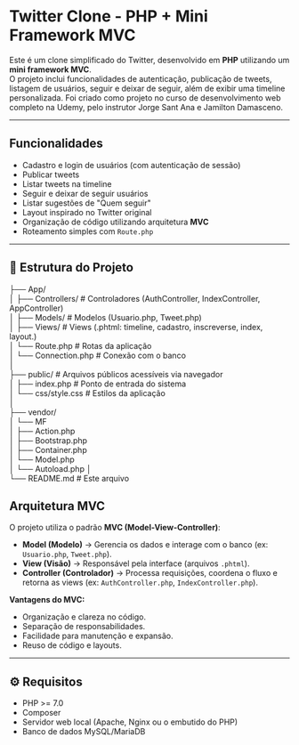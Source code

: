 # Twitter Clone - PHP + Mini Framework MVC

Este é um clone simplificado do Twitter, desenvolvido em **PHP** utilizando um **mini framework MVC**.  
O projeto inclui funcionalidades de autenticação, publicação de tweets, listagem de usuários, seguir e deixar de seguir, além de exibir uma timeline personalizada.
Foi criado como projeto no curso de desenvolvimento web completo na Udemy, pelo instrutor Jorge Sant Ana e Jamilton Damasceno.

---

## Funcionalidades

- Cadastro e login de usuários (com autenticação de sessão)
- Publicar tweets
- Listar tweets na timeline
- Seguir e deixar de seguir usuários
- Listar sugestões de "Quem seguir"
- Layout inspirado no Twitter original
- Organização de código utilizando arquitetura **MVC**
- Roteamento simples com `Route.php`

---

## 📁 Estrutura do Projeto
├── App/  
│ ├── Controllers/ # Controladores (AuthController, IndexController, AppController)  
│ ├── Models/ # Modelos (Usuario.php, Tweet.php)  
│ ├── Views/ # Views (.phtml: timeline, cadastro, inscreverse, index, layout.)  
│ └── Route.php # Rotas da aplicação  
│ └── Connection.php # Conexão com o banco  
│  
├── public/ # Arquivos públicos acessíveis via navegador  
│ ├── index.php # Ponto de entrada do sistema  
│ └── css/style.css # Estilos da aplicação  
│  
├── vendor/  
│ └── MF  
│ ├── Action.php  
│ ├── Bootstrap.php  
│ ├── Container.php  
│ └── Model.php  
│ └── Autoload.php
│  
└── README.md # Este arquivo  

## Arquitetura MVC
O projeto utiliza o padrão **MVC (Model-View-Controller)**:

- **Model (Modelo)** → Gerencia os dados e interage com o banco (ex: `Usuario.php`, `Tweet.php`).
- **View (Visão)** → Responsável pela interface (arquivos `.phtml`).
- **Controller (Controlador)** → Processa requisições, coordena o fluxo e retorna as views (ex: `AuthController.php`, `IndexController.php`).

**Vantagens do MVC:**
- Organização e clareza no código.
- Separação de responsabilidades.
- Facilidade para manutenção e expansão.
- Reuso de código e layouts.

---

## ⚙️ Requisitos

- PHP >= 7.0
- Composer
- Servidor web local (Apache, Nginx ou o embutido do PHP)
- Banco de dados MySQL/MariaDB
